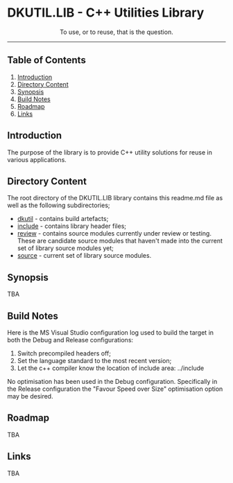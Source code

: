 # DKUTIL.LIB - C++ Utilities Library
<p align="center">To use, or to reuse, that is the question.</p>

___

## Table of Contents
1. [Introduction](#introduction)
2. [Directory Content](#directory-content)
3. [Synopsis](#synopsis)
4. [Build Notes](#build-notes)
5. [Roadmap](#roadmap)
6. [Links](#links)

## Introduction

The purpose of the library is to provide C++ utility solutions for reuse in various applications.

## Directory Content
 The root directory of the DKUTIL.LIB library contains this readme.md file as well as the following subdirectories;

 * [dkutil](dkutil) - contains build artefacts;
 * [include](include) - contains library header files;
 * [review](review) - contains source modules currently under review or testing. These are candidate source modules that haven't made into the current set of library source modules yet;
 * [source](source) - current set of library source modules.


## Synopsis
TBA
 
## Build Notes

Here is the MS Visual Studio configuration log used to build the target in both the Debug and Release configurations:
1. Switch precompiled headers off;
2. Set the language standard to the most recent version;
3. Let the c++ compiler know the location of include area: ../include

No optimisation has been used in the Debug configuration. Specifically in the Release configuration the "Favour Speed over Size" optimisation option may be desired.

## Roadmap
TBA

## Links
TBA
